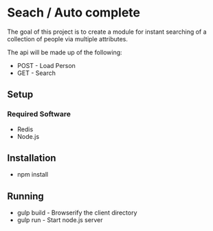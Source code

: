 # Seach / Auto complete

The goal of this project is to create a module for instant searching of a collection of people via multiple attributes.

The api will be made up of the following:

* POST - Load Person
* GET - Search 

## Setup
### Required Software

* Redis
* Node.js

## Installation

* npm install

## Running

* gulp build - Browserify the client directory
* gulp run - Start node.js server

